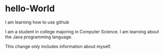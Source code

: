 # hello-World
I am learning how to use github

I am a student in college majoring in Computer Science. 
I am learning about the Java programming language.

This change only includes information about myself.
